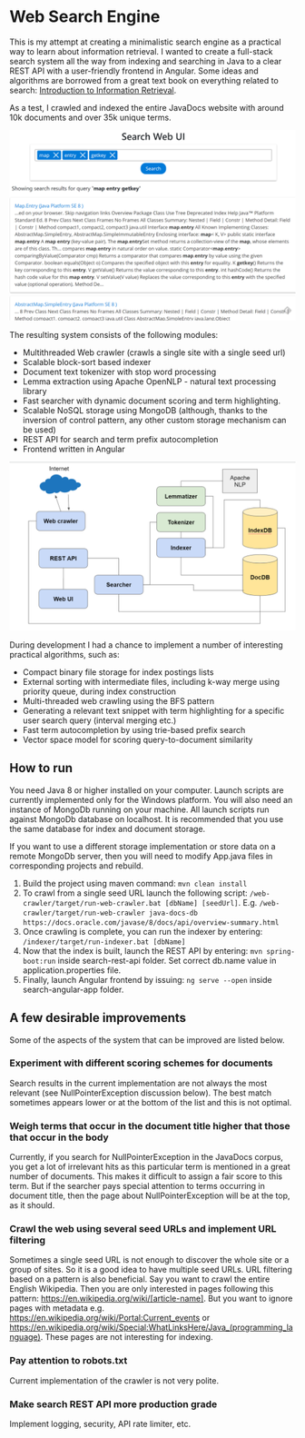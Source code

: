 # Web Search Engine
This is my attempt at creating a minimalistic search engine as a practical way to learn about information retrieval. I wanted to create a full-stack search system all the way from indexing and searching in Java to a clear REST API with a user-friendly frontend in Angular. Some ideas and algorithms are borrowed from a great text book on everything related to search: [Introduction to Information Retrieval](https://nlp.stanford.edu/IR-book/information-retrieval-book.html).

As a test, I crawled and indexed the entire JavaDocs website with around 10k documents and over 35k unique terms.

![](WebUi.png)

The resulting system consists of the following modules:

+ Multithreaded Web crawler (crawls a single site with a single seed url)
+ Scalable block-sort based indexer
+ Document text tokenizer with stop word processing
+ Lemma extraction using Apache OpenNLP - natural text processing library
+ Fast searcher with dynamic document scoring and term highlighting. 
+ Scalable NoSQL storage using MongoDB (although, thanks to the inversion of control pattern, any other custom storage mechanism can be used)
+ REST API for search and term prefix autocompletion
+ Frontend written in Angular

![](SearchArch.png)

During development I had a chance to implement a number of interesting practical algorithms, such as:

+ Compact binary file storage for index postings lists
+ External sorting with intermediate files, including k-way merge using priority queue, during index construction
+ Multi-threaded web crawling using the BFS pattern
+ Generating a relevant text snippet with term highlighting for a specific user search query (interval merging etc.)
+ Fast term autocompletion by using trie-based prefix search
+ Vector space model for scoring query-to-document similarity

## How to run

You need Java 8 or higher installed on your computer. Launch scripts are currently implemented only for the Windows platform.
You will also need an instance of MongoDb running on your machine. All launch scripts run against MongoDb database on localhost.
It is recommended that you use the same database for index and document storage.

If you want to use a different storage implementation or store data on a remote MongoDb server, then you will need to modify App.java files in corresponding projects and rebuild.

1. Build the project using maven command: `mvn clean install`
2. To crawl from a single seed URL launch the following script: `/web-crawler/target/run-web-crawler.bat [dbName] [seedUrl]`. E.g. `/web-crawler/target/run-web-crawler java-docs-db https://docs.oracle.com/javase/8/docs/api/overview-summary.html`
3. Once crawling is complete, you can run the indexer by entering: `/indexer/target/run-indexer.bat [dbName]`
4. Now that the index is built, launch the REST API by entering: `mvn spring-boot:run` inside search-rest-api folder. Set correct db.name value in application.properties file.
5. Finally, launch Angular frontend by issuing: `ng serve --open` inside search-angular-app folder.

## A few desirable improvements
Some of the aspects of the system that can be improved are listed below.
### Experiment with different scoring schemes for documents
Search results in the current implementation are not always the most relevant (see NullPointerException discussion below). The best match sometimes appears lower or at the bottom of the list and this is not optimal. 
### Weigh terms that occur in the document title higher that those that occur in the body
Currently, if you search for NullPointerException in the JavaDocs corpus, you get a lot of irrelevant hits as this particular term is mentioned in a great number of documents. This makes it difficult to assign a fair score to this term. But if the searcher pays special attention to terms occurring in document title, then the page about NullPointerException will be at the top, as it should.
### Crawl the web using several seed URLs and implement URL filtering
Sometimes a single seed URL is not enough to discover the whole site or a group of sites. So it is a good idea to have multiple seed URLs. 
URL filtering based on a pattern is also beneficial. Say you want to crawl the entire English Wikipedia. Then you are only interested in pages following this pattern: https://en.wikipedia.org/wiki/[article-name]. But you want to ignore pages with metadata e.g. https://en.wikipedia.org/wiki/Portal:Current_events or https://en.wikipedia.org/wiki/Special:WhatLinksHere/Java_(programming_language). These pages are not interesting for indexing.
### Pay attention to robots.txt
Current implementation of the crawler is not very polite.
### Make search REST API more production grade
Implement logging, security, API rate limiter, etc.
